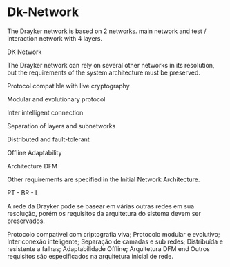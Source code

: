 # Dk-Network
The Drayker network is based on 2 networks. main network and test / interaction network with 4 layers.

DK Network

The Drayker network can rely on several other networks in its resolution, but the requirements of the system architecture must be preserved.

Protocol compatible with live cryptography

Modular and evolutionary protocol

Inter intelligent connection

Separation of layers and subnetworks

Distributed and fault-tolerant

Offline Adaptability

Architecture DFM

Other requirements are specified in the Initial Network Architecture.


PT - BR - L

A rede da Drayker pode se basear em várias outras redes em sua resolução, porém os requisitos da arquitetura do sistema devem ser preservados. 

Protocolo compatível com criptografia viva;
Protocolo modular e evolutivo;
Inter conexão inteligente;
Separação de camadas e sub redes; 
Distribuída e resistente a falhas;
Adaptabilidade Offline; 
Arquitetura DFM end
Outros requisitos são especificados na arquitetura inicial de rede. 
